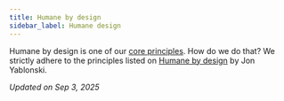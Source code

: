 ```yaml
---
title: Humane by design
sidebar_label: Humane design
---
```

Humane by design is one of our [core principles](https://papers.21n.org/soft/how-it-works/governance). How do we do that?
We strictly adhere to the principles listed on [Humane by design](https://humanebydesign.com/) by Jon Yablonski.

*Updated on Sep 3, 2025*